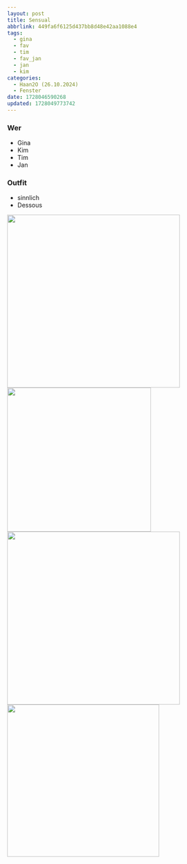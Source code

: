 ```yaml
---
layout: post
title: Sensual
abbrlink: 449fa6f6125d437bb8d48e42aa1088e4
tags:
  - gina
  - fav
  - tim
  - fav_jan
  - jan
  - kim
categories:
  - Haan2O (26.10.2024)
  - Fenster
date: 1728046590268
updated: 1728049773742
---
```


### Wer

- Gina
- Kim
- Tim
- Jan

### Outfit

- sinnlich
- Dessous

<img src=":/7097bf51a5d54a0c9b3e4b01d5f1336f" width="400"/>
<img src=":/f204b27938f14935ba01304b63672577" width="333"/>
<img src=":/0cbfdd3d91584158be6de87cb286d4a7" width="400"/>
<img src=":/db565689814c4ff3bb3bea3f8c914d52" width="352"/>
